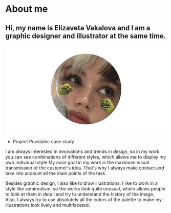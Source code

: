 # About me

## Hi, my name is  Elizaveta Vakalova and I am a graphic designer and illustrator at the same time.

![My Photo](IMG/photo.png)

- Project Povstalec case study

I am always interested in innovations and trends in design, so in my work you can see combinations of different styles, which allows me to display my own individual style
My main goal in my work is the maximum visual transmission of the customer's idea. That's why I always make contact and take into account all the main points of the task.

Besides graphic design, I also like to draw illustrations. I like to work in a style like semirealism, so the works look quite unusual, which allows people to look at them in detail and try to understand the history of the image.  
Also, I always try to use absolutely all the colors of the palette to make my illustrations look lively and multifaceted.
